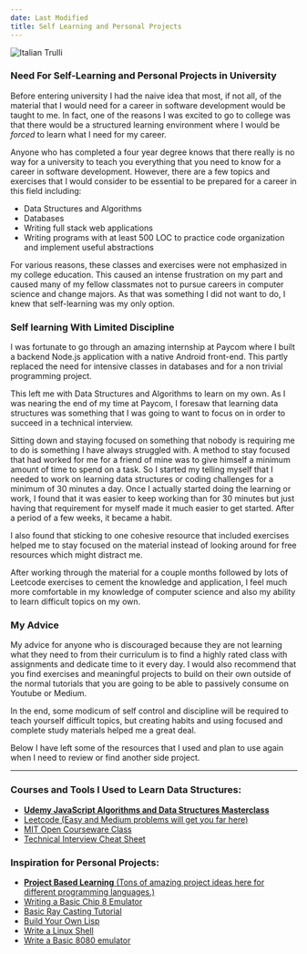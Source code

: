 ```yaml
---
date: Last Modified
title: Self Learning and Personal Projects
---
```


<img src="https://images.unsplash.com/photo-1589652717521-10c0d092dea9?ixlib=rb-1.2.1&ixid=MnwxMjA3fDB8MHxwaG90by1wYWdlfHx8fGVufDB8fHx8&auto=format&fit=crop&w=1470&q=80" alt="Italian Trulli">

### Need For Self-Learning and Personal Projects in University

Before entering university I had the naive idea that most, if not all, of the material that I would need for a career in software development would be taught to me. In fact, one of the reasons I was excited to go to college was that there would be a structured learning environment where I would be *forced* to learn what I need for my career. 

Anyone who has completed a four year degree knows that there really is no way for a university to teach you everything that you need to know for a career in software development. However, there are a few topics and exercises that I would consider to be essential to be prepared for a career in this field including:

- Data Structures and Algorithms
- Databases
- Writing full stack web applications
- Writing programs with at least 500 LOC to practice code organization and implement useful abstractions

For various reasons, these classes and exercises were not emphasized in my college education. This caused an intense frustration on my part and caused many of my fellow classmates not to pursue careers in computer science and change majors. As that was something I did not want to do, I knew that self-learning was my only option.  

### Self learning With Limited Discipline

I was fortunate to go through an amazing internship at Paycom where I built a backend Node.js application with a native Android front-end. This partly replaced the need for intensive classes in databases and for a non trivial programming project.

This left me with Data Structures and Algorithms to learn on my own. As I was nearing the end of my time at Paycom, I foresaw that learning data structures was something that I was going to want to focus on in order to succeed in a technical interview. 

Sitting down and staying focused on something that nobody is requiring me to do is something I have always struggled with. A method to stay focused that had worked for me for a friend of mine was to give himself a minimum amount of time to spend on a task. So I started my telling myself that I needed to work on learning data structures or coding challenges for a minimum of 30 minutes a day. Once I actually started doing the learning or work, I found that it was easier to keep working than for 30 minutes but just having that requirement for myself made it much easier to get started. After a period of a few weeks, it became a habit. 

I also found that sticking to one cohesive resource that included exercises helped me to stay focused on the material instead of looking around for free resources which might distract me.

After working through the material for a couple months followed by lots of Leetcode exercises to cement the knowledge and application, I feel much more comfortable in my knowledge of computer science and also my ability to learn difficult topics on my own. 

### My Advice

My advice for anyone who is discouraged because they are not learning what they need to from their curriculum is to find a highly rated class with assignments and dedicate time to it every day. I would also recommend that you find exercises and meaningful projects to build on their own outside of the normal tutorials that you are going to be able to passively consume on Youtube or Medium. 

In the end, some modicum of self control and discipline will be required to teach yourself difficult topics, but creating habits and using focused and complete study materials helped me a great deal. 

Below I have left some of the resources that I used and plan to use again when I need to review or find another side project. 

---

### Courses and Tools I Used to Learn Data Structures:

- [**Udemy JavaScript Algorithms and Data Structures Masterclass**](https://www.udemy.com/course/js-algorithms-and-data-structures-masterclass/)
- [Leetcode (Easy and Medium problems will get you far here)](https://leetcode.com/problemset/all/)
- [MIT Open Courseware Class](https://ocw.mit.edu/courses/electrical-engineering-and-computer-science/6-006-introduction-to-algorithms-fall-2011/)
- [Technical Interview Cheat Sheet](https://github.com/TSiege/Tech-Interview-Cheat-Sheet)

### Inspiration for Personal Projects:

- [**Project Based Learning** (Tons of amazing project ideas here for different programming languages.)](https://github.com/practical-tutorials/project-based-learning)
- [Writing a Basic Chip 8 Emulator](https://tobiasvl.github.io/blog/write-a-chip-8-emulator/)
- [Basic Ray Casting Tutorial](https://github.com/vinibiavatti1/RayCastingTutorial)
- [Build Your Own Lisp](https://buildyourownlisp.com/contents)
- [Write a Linux Shell](https://brennan.io/2015/01/16/write-a-shell-in-c/)
- [Write a Basic 8080 emulator](http://www.emulator101.com/)



